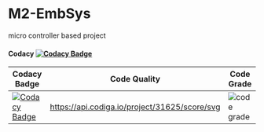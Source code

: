 # M2-EmbSys
micro controller based project
#### Codacy [![Codacy Badge](https://app.codacy.com/project/badge/Grade/d6da907794484f23aa031821cae953a5)](https://www.codacy.com/gh/manikantagurram0/M2-EmbSys/dashboard?utm_source=github.com&amp;utm_medium=referral&amp;utm_content=manikantagurram0/M2-EmbSys&amp;utm_campaign=Badge_Grade)

|Codacy Badge | Code Quality | Code Grade |
|--|--|--|
|[![Codacy Badge](https://app.codacy.com/project/badge/Grade/40439e0fe75d4e999c140fcddc607459)](https://www.codacy.com/gh/vinayvanka/M2_EmbSys/dashboard?utm_source=github.com&amp;utm_medium=referral&amp;utm_content=vinayvanka/M2_EmbSys&amp;utm_campaign=Badge_Grade)|https://api.codiga.io/project/31625/score/svg|![code grade](https://api.codiga.io/project/31627/status/svg)|
